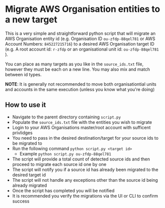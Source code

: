 # Migrate AWS Organisation entities to a new target

This is a very simple and straightforward python script that will migrate an AWS Organisation entity id (e.g. Organisation ID `ou-zfdp-88qel781` or AWS Account Numbers: `845227215716`) to a desired AWS Organisation target ID (e.g. A root account id: `r-zfdp` or an organisational unit id: `ou-zfdp-88qel781` ).

You can place as many targets as you like in the `source_ids.txt` file, however they must be each on a new line. You may also mix and match between id types.

**NOTE**: It is generally not recommended to move both organisationtial units and accounts in the same execution (unless you know what you're doing)

## How to use it

- Navigate to the parent directory containing `script.py`
- Populate the `source_ids.txt` file with the entities you wish to migrate
- Login to your AWS Organisations master/root account with sufficent privlidges
- You need to pass in the desired destination/target for your source ids to be migrated to
- Run the following command `python script.py <target id>`
    - Example `python script.py ou-zfdp-88qel781`
- The script will provide a total count of detected source ids and then proceed to migrate each source id one by one
- The script will notify you if a source id has already been migrated to the desired target id
- The script will not handle any exceptions other than the source id being already migrated
- Once the script has completed you will be notified
- It is recommended you verify the migrations via the UI or CLI to confirm success
